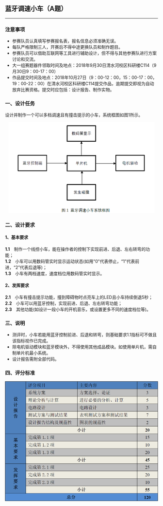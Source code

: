 ## 蓝牙调速小车（A题）

---
### 注意事项
- 参赛队员认真填写参赛报名表，报名信息必须准确无误。  
- 每队严格限制三人，开赛后不得中途更换队员和制作题目。  
- 参赛队员可以借助互联网等工具进行辅助设计，但不得与其他参赛队进行方案讨论和交流。  
- 大一组赛题器件领取时间及地点：2018年9月30日清水河校区科研楼C114（9月30日9：00-17：00）  
- 作品提交时间及地点：2018年10月27日（9：00-12：00，15：00-17：00，19：00-22：00）在清水河校区科研楼C114提交作品，逾期提交即视为自动放弃比赛资格。提交时应包括：设计报告、制作实物。  

### 一、设计任务
设计并制作一个可以多档调速且有撞击提示的小车，系统框图如图1所示。  
<p align="center">
 <img src="https://github.com/hanwen9663uestc/SICETA_2018/raw/master/A%E9%A2%98%20%E8%93%9D%E7%89%99%E8%B0%83%E9%80%9F%E5%B0%8F%E8%BD%A6/picture/%E5%9B%BE%E4%B8%80.png" width="480">
</p>  
  
### 二、设计要求
#### 1、基本要求
**1.1**&emsp;制作一个线控小车，能在操作者的控制下实现前进、后退、左右转弯的功能；  
**1.2**&emsp;小车可以用数码管实时显示运动状态(如用"0"代表停止，“1”代表前进，“2”代表后退等)；  
**1.3**&emsp;小车有两档速度，速度档位用数码管实时显示。  
#### 2、发挥要求
**2.1**&emsp;小车有撞击提示功能，撞到障碍物时点亮车上的LED且小车持续倒退5秒；  
**2.2**&emsp;小车可以用蓝牙控制，实现前进、后退、左右转弯功能；  
**2.3**&emsp;其他功能(如设计一段小车的开机音乐，或设置更多不同的速度档位等)。  
### 三、说明
- 测评时，小车若能用蓝牙控制前进、后退和转弯，则基础要求1.1指标可不做且该指标视作已完成。  
- 除电机驱动模块和蓝牙模块外，不得使用其他成品模块。如使用单片机，需自制单片机最小系统。  
- 设计报告需附全部代码。  
  
### 四、评分标准
  
<p align="center">
 <img src="https://github.com/hanwen9663uestc/SICETA_2018/raw/master/A%E9%A2%98%20%E8%93%9D%E7%89%99%E8%B0%83%E9%80%9F%E5%B0%8F%E8%BD%A6/picture/%E5%9B%BE%E4%BA%8C.png" width="600">
</p>  


